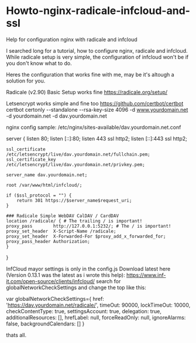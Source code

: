 # Howto-nginx-radicale-infcloud-and-ssl
Help for configuration nginx with radicale and infcloud

I searched long for a tutorial, how to configure nginx, radicale and infcloud. While radicale setup is very simple, the configuration of infcloud won't be if you don't know what to do.

Heres the configuration that works fine with me, may be it's altough a solution for you.

Radicale (v2.90) Basic Setup works fine
https://radicale.org/setup/

Letsencrypt works simple and fine too
https://github.com/certbot/certbot
certbot certonly --standalone --rsa-key-size 4096 -d www.yourdomain.net -d yourdomain.net -d dav.yourdomain.net

nginx config sample:
/etc/nginx/sites-available/dav.yourdomain.net.conf

server {
    listen 80;
    listen [::]:80;
    listen 443 ssl http2;
    listen [::]:443 ssl http2;

    ssl_certificate /etc/letsencrypt/live/dav.yourdomain.net/fullchain.pem;
    ssl_certificate_key /etc/letsencrypt/live/dav.yourdomain.net/privkey.pem;

    server_name dav.yourdomain.net;

    root /var/www/html/infcloud/;

    if ($ssl_protocol = "") {
        return 301 https://$server_name$request_uri;
    }

    ### Radicale Simple WebDAV CalDAV / CardDAV
    location /radicale/ { # The trailing / is important!
    proxy_pass        http://127.0.0.1:5232/; # The / is important!
    proxy_set_header  X-Script-Name /radicale;
    proxy_set_header  X-Forwarded-For $proxy_add_x_forwarded_for;
    proxy_pass_header Authorization;
    }
}


InfCloud mayor settings is only in the config.js
Download latest here (Version 0.13.1 was the latest as i wrote this help):
https://www.inf-it.com/open-source/clients/infcloud/
search for globalNetworkCheckSettings and change the top like this:

var globalNetworkCheckSettings={
	href: 'https://dav.yourdomain.net/radicale/',
	timeOut: 90000,
	lockTimeOut: 10000,
	checkContentType: true,
	settingsAccount: true,
	delegation: true,
	additionalResources: [],
	hrefLabel: null,
	forceReadOnly: null,
	ignoreAlarms: false,
	backgroundCalendars: []
}


thats all.

